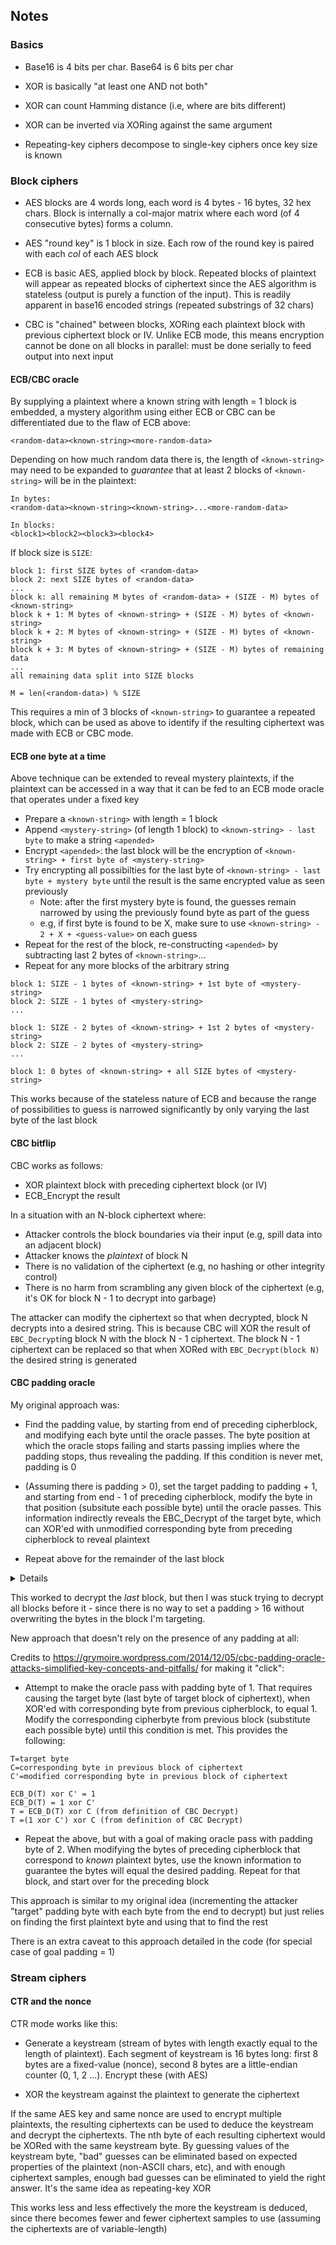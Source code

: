 ## Notes

### Basics

- Base16 is 4 bits per char. Base64 is 6 bits per char

- XOR is basically "at least one AND not both"
- XOR can count Hamming distance (i.e, where are bits different)
- XOR can be inverted via XORing against the same argument

- Repeating-key ciphers decompose to single-key ciphers once key size is known

### Block ciphers

- AES blocks are 4 words long, each word is 4 bytes - 16 bytes, 32 hex chars. Block is internally a col-major matrix where each word (of 4 consecutive bytes) forms a column. 
- AES "round key" is 1 block in size. Each row of the round key is paired with each _col_ of each AES block

- ECB is basic AES, applied block by block. Repeated blocks of plaintext will appear as repeated blocks of ciphertext since the AES algorithm is stateless (output is purely a function of the input). This is readily apparent in base16 encoded strings (repeated substrings of 32 chars)

- CBC is "chained" between blocks, XORing each plaintext block with previous ciphertext block or IV. Unlike ECB mode, this means encryption cannot be done on all blocks in parallel: must be done serially to feed output into next input

#### ECB/CBC oracle

By supplying a plaintext where a known string with length = 1 block is embedded, a mystery algorithm using either ECB or CBC can be differentiated due to the flaw of ECB above:

```
<random-data><known-string><more-random-data>
```

Depending on how much random data there is, the length of `<known-string>` may need to be expanded to _guarantee_ that at least 2 blocks of `<known-string>` will be in the plaintext:

```
In bytes:
<random-data><known-string><known-string>...<more-random-data>

In blocks:
<block1><block2><block3><block4>
```

If block size is `SIZE`:

```
block 1: first SIZE bytes of <random-data>
block 2: next SIZE bytes of <random-data>
...
block k: all remaining M bytes of <random-data> + (SIZE - M) bytes of <known-string>
block k + 1: M bytes of <known-string> + (SIZE - M) bytes of <known-string>
block k + 2: M bytes of <known-string> + (SIZE - M) bytes of <known-string>
block k + 3: M bytes of <known-string> + (SIZE - M) bytes of remaining data
...
all remaining data split into SIZE blocks

M = len(<random-data>) % SIZE
```

This requires a min of 3 blocks of `<known-string>` to guarantee a repeated block, which can be used as above to identify if the resulting ciphertext was made with ECB or CBC mode.

#### ECB one byte at a time

Above technique can be extended to reveal mystery plaintexts, if the plaintext can be accessed in a way that it can be fed to an ECB mode oracle that operates under a fixed key

- Prepare a `<known-string>` with length = 1 block
- Append `<mystery-string>` (of length 1 block) to `<known-string> - last byte` to make a string `<apended>`
- Encrypt `<apended>`: the last block will be the encryption of `<known-string> + first byte of <mystery-string>`
- Try encrypting all possibilties for the last byte of `<known-string> - last byte + mystery byte` until the result is the same encrypted value as seen previously
  - Note: after the first mystery byte is found, the guesses remain narrowed by using the previously found byte as part of the guess
  - e.g, if first byte is found to be X, make sure to use `<known-string> - 2 + X + <guess-value>` on each guess
- Repeat for the rest of the block, re-constructing `<apended>` by subtracting last 2 bytes of `<known-string>`...
- Repeat for any more blocks of the arbitrary string

```
block 1: SIZE - 1 bytes of <known-string> + 1st byte of <mystery-string>
block 2: SIZE - 1 bytes of <mystery-string>
...

block 1: SIZE - 2 bytes of <known-string> + 1st 2 bytes of <mystery-string>
block 2: SIZE - 2 bytes of <mystery-string>
...

block 1: 0 bytes of <known-string> + all SIZE bytes of <mystery-string>
```

This works because of the stateless nature of ECB and because the range of possibilities to guess is narrowed significantly by only varying the last byte of the last block

#### CBC bitflip

CBC works as follows:

- XOR plaintext block with preceding ciphertext block (or IV)
- ECB_Encrypt the result

In a situation with an N-block ciphertext where:

- Attacker controls the block boundaries via their input (e.g, spill data into an adjacent block)
- Attacker knows the _plaintext_ of block N
- There is no validation of the ciphertext (e.g, no hashing or other integrity control)
- There is no harm from scrambling any given block of the ciphertext (e.g, it's OK for block N - 1 to decrypt into garbage)

The attacker can modify the ciphertext so that when decrypted, block N decrypts into a desired string. This is because CBC will XOR the result of `EBC_Decrypt`ing block N with the block N - 1 ciphertext. The block N - 1 ciphertext can be replaced so that when XORed with `EBC_Decrypt(block N)` the desired string is generated

#### CBC padding oracle

My original approach was:

- Find the padding value, by starting from end of preceding cipherblock, and modifying each byte until the oracle passes. The byte position at which the oracle stops failing and starts passing implies where the padding stops, thus revealing the padding. If this condition is never met, padding is 0

- (Assuming there is padding > 0), set the target padding to padding + 1, and starting from end - 1 of preceding cipherblock, modify the byte in that position (subsitute each possible byte) until the oracle passes. This information indirectly reveals the EBC_Decrypt of the target byte, which can XOR'ed with unmodified corresponding byte from preceding cipherblock to reveal plaintext

- Repeat above for the remainder of the last block

<details>
<pre>
	// Now that padding byte is known to be N
	// Replace padding bytes with N + 1. Goal is to get byte k at pos len - N
	// Replace kth byte of preceding ciphertext until the oracle passes (B')
	// This means: ECB_Decrypt(cipher)_k xor B' = N + 1
	// ECB_Decrypt(cipher)_k = (N + 1) xor B'
	// plain_k = ECB_Decrypt(cipher)_k xor cipher_prev_k
	// = (N + 1) xor B' xor cipher_prev_k

	// TODO: how to extend this attack beyond the last cipherblock?
	// After the last cipherblock is decrypted, the attack fails
	// since there is no way to set padding >= 16 without overwriting the current target block 

	// In other words: this attack fails if no there is padding

	att_plainbytes := make([]byte, att_padding_len)
	for i := 0; i < att_padding_len; i += 1 {
		att_plainbytes[i] = byte(att_padding_len)
	}
	target_block := att_blocklen - 1
	for j := len(att_cipherbytes) - att_padding_len - 1; j >= 48; j -= 1 {
		att_goal_pos := j
		att_goal_pos_in_block := att_goal_pos - (blocksize_bytes * (att_goal_pos / blocksize_bytes))
		att_new_padding_byte := byte(att_padding_len) + byte(blocksize_bytes - att_padding_len - att_goal_pos_in_block)
		fmt.Printf("original padding: %d; abs goal pos: %d; relative goal pos: %d; new padding: %d\n", att_padding_len, att_goal_pos, att_goal_pos_in_block, att_new_padding_byte)

		if len(att_plainbytes) > 0 && len(att_plainbytes) % blocksize_bytes == 0 {
			target_block -= 1
		}
		var att_modified_preceding_block []byte
		if target_block == 0 {
			att_modified_preceding_block = slices.Clone(att_iv)
		} else {
			att_modified_preceding_block = slices.Clone(nth_block(att_cipherbytes, target_block - 1))
		}
		fmt.Printf("target block: %d: %v\n", target_block, att_modified_preceding_block)

		for i, k := att_goal_pos + 1, att_goal_pos_in_block + 1; i < len(att_cipherbytes); i, k = i + 1, k + 1 {
			// Apply the CBC bitfip attack to guarantee the "new" padding bytes are Y=N + 1
			// ? xor X = N
			// ? = N xor X
			// ? xor X = Y
			// X' = Y xor ?
			// X' = Y xor (N xor X)
			att_known_plainbyte := att_plainbytes[len(att_plainbytes) - (i - att_goal_pos)]
			fmt.Printf("modifying byte %d in preceding cipherblock knowing corresponding plainbyte in next block is: %d (%c)\n", i, att_known_plainbyte, att_known_plainbyte)
			att_modified_preceding_block[k] = xorbytes(att_new_padding_byte, xorbytes(att_known_plainbyte, att_modified_preceding_block[k]))
		}
		fmt.Printf("modified cipherblock: %v\n", att_modified_preceding_block)
		var result byte
		found := false
		for i := 0; i < 256; i += 1 {
			att_modified_preceding_block[att_goal_pos_in_block] = byte(i)

			att_modified_cipherbytes := append(slices.Clone(att_cipherbytes[0:blocksize_bytes * (target_block - 1)]), att_modified_preceding_block...)
			att_modified_cipherbytes = append(att_modified_cipherbytes, att_cipherbytes[blocksize_bytes * target_block:]...)

			// fmt.Printf("old: %v\nnew: %v\n", att_cipherbytes, att_modified_cipherbytes)

			if second(att_modified_cipherbytes) {
				fmt.Printf("using byte value %v causes oracle to pass\n", i)
				result = byte(i)
				found = true
				break
			}
		}
		if !found {
			panic("no byte value caused oracle to pass\n")
		}
		att_plain_byte := xorbytes(att_new_padding_byte, xorbytes(result, nth_block(att_cipherbytes, target_block - 1)[att_goal_pos_in_block]))
		fmt.Printf("attacker determined plain text byte is: %v (%c), real answer: %v (%c)\n", att_plain_byte, att_plain_byte, plaintexts[n][att_goal_pos], plaintexts[n][att_goal_pos])
		if att_plain_byte != plaintexts[n][att_goal_pos] {
			panic("attack failed\n")
		}
		att_plainbytes = append(att_plainbytes, att_plain_byte)
	}
	slices.Reverse(att_plainbytes)
	fmt.Printf("actual: %s\nattacker: %s\n", plaintexts[n], att_plainbytes[0:len(att_plainbytes) - att_padding_len])
</pre>
</details>

This worked to decrypt the _last_ block, but then I was stuck trying to decrypt all blocks before it - since there is no way to set a padding > 16 without overwriting the bytes in the block I'm targeting.

New approach that doesn't rely on the presence of any padding at all:

Credits to <https://grymoire.wordpress.com/2014/12/05/cbc-padding-oracle-attacks-simplified-key-concepts-and-pitfalls/> for making it "click":

- Attempt to make the oracle pass with padding byte of 1. That requires causing the target byte (last byte of target block of ciphertext), when XOR'ed with corresponding byte from previous cipherblock, to equal 1. Modify the corresponding cipherbyte from previous block (substitute each possible byte) until this condition is met. This provides the following:

```
T=target byte
C=corresponding byte in previous block of ciphertext
C'=modified corresponding byte in previous block of ciphertext

ECB_D(T) xor C' = 1
ECB_D(T) = 1 xor C'
T = ECB_D(T) xor C (from definition of CBC Decrypt)
T =(1 xor C') xor C (from definition of CBC Decrypt)
```

- Repeat the above, but with a goal of making oracle pass with padding byte of 2. When modifying the bytes of preceding cipherblock that correspond to _known_ plaintext bytes, use the known information to guarantee the bytes will equal the desired padding. Repeat for that block, and start over for the preceding block

This approach is similar to my original idea (incrementing the attacker "target" padding byte with each byte from the end to decrypt) but just relies on finding the first plaintext byte and using that to find the rest

There is an extra caveat to this approach detailed in the code (for special case of goal padding = 1)

### Stream ciphers

#### CTR and the nonce

CTR mode works like this:

- Generate a keystream (stream of bytes with length exactly equal to the length of plaintext). Each segment of keystream is 16 bytes long: first 8 bytes are a fixed-value (nonce), second 8 bytes are a little-endian counter (0, 1, 2 ...). Encrypt these (with AES)

- XOR the keystream against the plaintext to generate the ciphertext

If the same AES key and same nonce are used to encrypt multiple plaintexts, the resulting ciphertexts can be used to deduce the keystream and decrypt the ciphertexts. The nth byte of each resulting ciphertext would be XORed with the same keystream byte. By guessing values of the keystream byte, "bad" guesses can be eliminated based on expected properties of the plaintext (non-ASCII chars, etc), and with enough ciphertext samples, enough bad guesses can be eliminated to yield the right answer. It's the same idea as repeating-key XOR

This works less and less effectively the more the keystream is deduced, since there becomes fewer and fewer ciphertext samples to use (assuming the ciphertexts are of variable-length)